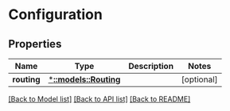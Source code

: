 # Configuration

## Properties
Name | Type | Description | Notes
------------ | ------------- | ------------- | -------------
**routing** | [***::models::Routing**](Routing.md) |  | [optional] 

[[Back to Model list]](../README.md#documentation-for-models) [[Back to API list]](../README.md#documentation-for-api-endpoints) [[Back to README]](../README.md)


